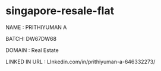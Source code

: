 # singapore-resale-flat
NAME : PRITHIYUMAN A

BATCH: DW67DW68

DOMAIN : Real Estate

LINKED IN URL : LInkedin.com/in/prithiyuman-a-646332273/

